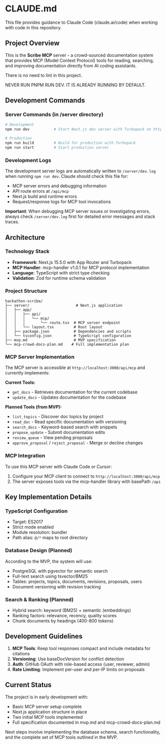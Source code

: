 # CLAUDE.md

This file provides guidance to Claude Code (claude.ai/code) when working with code in this repository.

## Project Overview

This is the **Scribe MCP** server - a crowd-sourced documentation system that provides MCP (Model Context Protocol) tools for reading, searching, and improving documentation directly from AI coding assistants.

There is no need to lint in this project.

NEVER RUN PNPM RUN DEV. IT IS ALREADY RUNNING BY DEFAULT.

## Development Commands

### Server Commands (in /server directory)
```bash
# Development
npm run dev           # Start Next.js dev server with Turbopack on http://localhost:3000

# Production
npm run build         # Build for production with Turbopack
npm run start         # Start production server
```

### Development Logs
The development server logs are automatically written to `/server/dev.log` when running `npm run dev`. Claude should check this file for:
- MCP server errors and debugging information
- API route errors at `/api/mcp`
- Next.js build and runtime errors
- Request/response logs for MCP tool invocations

**Important**: When debugging MCP server issues or investigating errors, always check `/server/dev.log` first for detailed error messages and stack traces.

## Architecture

### Technology Stack
- **Framework**: Next.js 15.5.0 with App Router and Turbopack
- **MCP Handler**: mcp-handler v1.0.1 for MCP protocol implementation
- **Language**: TypeScript with strict type checking
- **Validation**: Zod for runtime schema validation

### Project Structure
```
hackathon-scribe/
├── server/                     # Next.js application
│   ├── app/
│   │   ├── api/
│   │   │   └── mcp/
│   │   │       └── route.tsx  # MCP server endpoint
│   │   └── layout.tsx         # Root layout
│   ├── package.json           # Dependencies and scripts
│   └── tsconfig.json          # TypeScript configuration
├── mvp.md                     # MVP specification
└── mcp-crowd-docs-plan.md    # Full implementation plan
```

### MCP Server Implementation

The MCP server is accessible at `http://localhost:3000/api/mcp` and currently implements:

**Current Tools:**
- `get_docs` - Retrieves documentation for the current codebase
- `update_docs` - Updates documentation for the codebase

**Planned Tools (from MVP):**
- `list_topics` - Discover doc topics by project
- `read_doc` - Read specific documentation with versioning
- `search_docs` - Keyword-based search with snippets
- `propose_update` - Submit documentation edits
- `review_queue` - View pending proposals
- `approve_proposal` / `reject_proposal` - Merge or decline changes

### MCP Integration

To use this MCP server with Claude Code or Cursor:
1. Configure your MCP client to connect to `http://localhost:3000/api/mcp`
2. The server exposes tools via the mcp-handler library with basePath `/api`

## Key Implementation Details

### TypeScript Configuration
- Target: ES2017
- Strict mode enabled
- Module resolution: bundler
- Path alias: `@/*` maps to root directory

### Database Design (Planned)
According to the MVP, the system will use:
- PostgreSQL with pgvector for semantic search
- Full-text search using tsvector/BM25
- Tables: projects, topics, documents, revisions, proposals, users
- Document versioning with revision tracking

### Search & Ranking (Planned)
- Hybrid search: keyword (BM25) + semantic (embeddings)
- Ranking factors: relevance, recency, quality scores
- Chunk documents by headings (400-800 tokens)

## Development Guidelines

1. **MCP Tools**: Keep tool responses compact and include metadata for citations
2. **Versioning**: Use baseDocVersion for conflict detection
3. **Auth**: GitHub OAuth with role-based access (user, reviewer, admin)
4. **Rate Limiting**: Implement per-user and per-IP limits on proposals

## Current Status

The project is in early development with:
- Basic MCP server setup complete
- Next.js application structure in place
- Two initial MCP tools implemented
- Full specification documented in mvp.md and mcp-crowd-docs-plan.md

Next steps involve implementing the database schema, search functionality, and the complete set of MCP tools outlined in the MVP.
